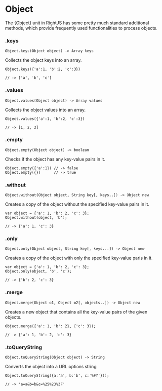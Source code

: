 # Object

The {Object} unit in RightJS has some pretty much standard additional methods,
which provide frequently used functionalities to process objects.

### .keys

    Object.keys(Object object) -> Array keys

Collects the object keys into an array.

    Object.keys({'a':1, 'b':2, 'c':3})

    // -> ['a', 'b', 'c']


### .values

    Object.values(Object object) -> Array values

Collects the object values into an array.

    Object.values({'a':1, 'b':2, 'c':3})

    // -> [1, 2, 3]


### .empty

    Object.empty(Object object) -> boolean

Checks if the object has any key-value pairs in it.

    Object.empty({'a':1}) // -> false
    Object.empty({})      // -> true

### .without

    Object.without(Object object, String key[, keys..]) -> Object new

Creates a copy of the object without the specified key-value pairs in it.

    var object = {'a': 1, 'b': 2, 'c': 3};
    Object.without(object, 'b');

    // -> {'a': 1, 'c': 3}

### .only

    Object.only(Object object, String key[, keys...]) -> Object new

Creates a copy of the object with only the specified key-value paris in it.

    var object = {'a': 1, 'b': 2, 'c': 3};
    Object.only(object, 'b', 'c');

    // -> {'b': 2, 'c': 3}

### .merge

    Object.merge(Object o1, Object o2[, objects..]) -> Object new

Creates a new object that contains all the key-value pairs of the given
objects.

    Object.merge({'a': 1, 'b': 2}, {'c': 3});

    // -> {'a': 1, 'b': 2, 'c': 3}

### .toQueryString

    Object.toQueryString(Object object) -> String

Converts the object into a URL options string

    Object.toQueryString({a:'a', b:'b', c:'%#?'}));

    // -> 'a=a&b=b&c=%25%23%3F'
